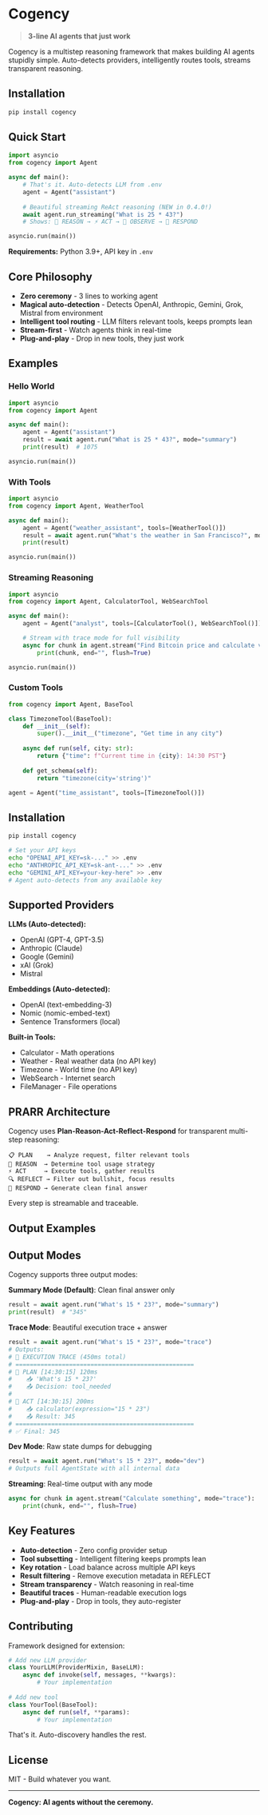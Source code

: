 # Cogency

> **3-line AI agents that just work**

Cogency is a multistep reasoning framework that makes building AI agents stupidly simple. Auto-detects providers, intelligently routes tools, streams transparent reasoning.

## Installation

```bash
pip install cogency
```

## Quick Start

```python
import asyncio
from cogency import Agent

async def main():
    # That's it. Auto-detects LLM from .env
    agent = Agent("assistant")
    
    # Beautiful streaming ReAct reasoning (NEW in 0.4.0!)
    await agent.run_streaming("What is 25 * 43?")
    # Shows: 🧠 REASON → ⚡ ACT → 👀 OBSERVE → 💬 RESPOND

asyncio.run(main())
```

**Requirements:** Python 3.9+, API key in `.env`

## Core Philosophy

- **Zero ceremony** - 3 lines to working agent
- **Magical auto-detection** - Detects OpenAI, Anthropic, Gemini, Grok, Mistral from environment
- **Intelligent tool routing** - LLM filters relevant tools, keeps prompts lean
- **Stream-first** - Watch agents think in real-time
- **Plug-and-play** - Drop in new tools, they just work

## Examples

### Hello World
```python
import asyncio
from cogency import Agent

async def main():
    agent = Agent("assistant")
    result = await agent.run("What is 25 * 43?", mode="summary")
    print(result)  # 1075

asyncio.run(main())
```

### With Tools
```python
import asyncio
from cogency import Agent, WeatherTool

async def main():
    agent = Agent("weather_assistant", tools=[WeatherTool()])
    result = await agent.run("What's the weather in San Francisco?", mode="summary")
    print(result)

asyncio.run(main())
```

### Streaming Reasoning
```python
import asyncio
from cogency import Agent, CalculatorTool, WebSearchTool

async def main():
    agent = Agent("analyst", tools=[CalculatorTool(), WebSearchTool()])

    # Stream with trace mode for full visibility
    async for chunk in agent.stream("Find Bitcoin price and calculate value of 0.5 BTC", mode="trace"):
        print(chunk, end="", flush=True)

asyncio.run(main())
```

### Custom Tools
```python
from cogency import Agent, BaseTool

class TimezoneTool(BaseTool):
    def __init__(self):
        super().__init__("timezone", "Get time in any city")
    
    async def run(self, city: str):
        return {"time": f"Current time in {city}: 14:30 PST"}
    
    def get_schema(self):
        return "timezone(city='string')"

agent = Agent("time_assistant", tools=[TimezoneTool()])
```

## Installation

```bash
pip install cogency

# Set your API keys
echo "OPENAI_API_KEY=sk-..." >> .env
echo "ANTHROPIC_API_KEY=sk-ant-..." >> .env
echo "GEMINI_API_KEY=your-key-here" >> .env
# Agent auto-detects from any available key
```

## Supported Providers

**LLMs (Auto-detected):**
- OpenAI (GPT-4, GPT-3.5)
- Anthropic (Claude) 
- Google (Gemini)
- xAI (Grok)
- Mistral

**Embeddings (Auto-detected):**
- OpenAI (text-embedding-3)
- Nomic (nomic-embed-text)
- Sentence Transformers (local)

**Built-in Tools:**
- Calculator - Math operations
- Weather - Real weather data (no API key)
- Timezone - World time (no API key)  
- WebSearch - Internet search
- FileManager - File operations

## PRARR Architecture

Cogency uses **Plan-Reason-Act-Reflect-Respond** for transparent multi-step reasoning:

```
📋 PLAN    → Analyze request, filter relevant tools
🧠 REASON  → Determine tool usage strategy  
⚡ ACT     → Execute tools, gather results
🔍 REFLECT → Filter out bullshit, focus results
💬 RESPOND → Generate clean final answer
```

Every step is streamable and traceable.

## Output Examples

## Output Modes

Cogency supports three output modes:

**Summary Mode (Default)**: Clean final answer only
```python
result = await agent.run("What's 15 * 23?", mode="summary")
print(result)  # "345"
```

**Trace Mode**: Beautiful execution trace + answer
```python
result = await agent.run("What's 15 * 23?", mode="trace")
# Outputs:
# 🚀 EXECUTION TRACE (450ms total)
# ==================================================
# 🔸 PLAN [14:30:15] 120ms
#    📥 'What's 15 * 23?'
#    📤 Decision: tool_needed
#
# 🔸 ACT [14:30:15] 200ms
#    📥 calculator(expression="15 * 23")
#    📤 Result: 345
# ==================================================
# ✅ Final: 345
```

**Dev Mode**: Raw state dumps for debugging
```python
result = await agent.run("What's 15 * 23?", mode="dev")
# Outputs full AgentState with all internal data
```

**Streaming**: Real-time output with any mode
```python
async for chunk in agent.stream("Calculate something", mode="trace"):
    print(chunk, end="", flush=True)
```

## Key Features

- **Auto-detection** - Zero config provider setup
- **Tool subsetting** - Intelligent filtering keeps prompts lean
- **Key rotation** - Load balance across multiple API keys
- **Result filtering** - Remove execution metadata in REFLECT
- **Stream transparency** - Watch reasoning in real-time
- **Beautiful traces** - Human-readable execution logs
- **Plug-and-play** - Drop in tools, they auto-register

## Contributing

Framework designed for extension:

```python
# Add new LLM provider
class YourLLM(ProviderMixin, BaseLLM):
    async def invoke(self, messages, **kwargs):
        # Your implementation
        
# Add new tool  
class YourTool(BaseTool):
    async def run(self, **params):
        # Your implementation
```

That's it. Auto-discovery handles the rest.

## License

MIT - Build whatever you want.

---

**Cogency: AI agents without the ceremony.**